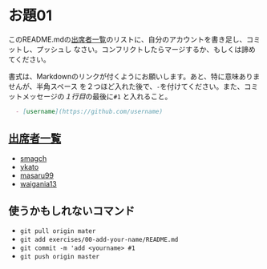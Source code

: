 # お題01

  このREADME.mdの[出席者一覧]のリストに、自分のアカウントを書き足し、コミットし、プッシュし
  なさい。コンフリクトしたらマージするか、もしくは諦めてください。

  書式は、Markdownのリンクが付くようにお願いします。あと、特に意味ありませんが、半角スペース
  を２つほど入れた後で、`-`を付けてください。また、コミットメッセージの*１行目*の最後に`#1`
  と入れること。

```markdown
  - [username](https://github.com/username)
```

## [出席者一覧]

  - [smagch](https://github.com/smagch)
  - [ykato](https://github.com/ykato)
  - [masaru99](https://github.com/masaru99)
  - [waigania13](https://github.com/waigania13)

## 使うかもしれないコマンド

  - `git pull origin mater`
  - `git add exercises/00-add-your-name/README.md`
  - `git commit -m 'add <yourname> #1`
  - `git push origin master`

[出席者一覧]: #attendee
